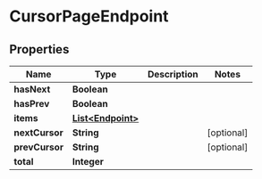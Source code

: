 

# CursorPageEndpoint


## Properties

Name | Type | Description | Notes
------------ | ------------- | ------------- | -------------
**hasNext** | **Boolean** |  | 
**hasPrev** | **Boolean** |  | 
**items** | [**List&lt;Endpoint&gt;**](Endpoint.md) |  | 
**nextCursor** | **String** |  |  [optional]
**prevCursor** | **String** |  |  [optional]
**total** | **Integer** |  | 



